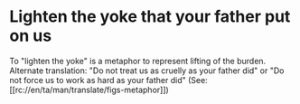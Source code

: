 # Lighten the yoke that your father put on us

To "lighten the yoke" is a metaphor to represent lifting of the burden. Alternate translation: "Do not treat us as cruelly as your father did" or "Do not force us to work as hard as your father did" (See: [[rc://en/ta/man/translate/figs-metaphor]])

